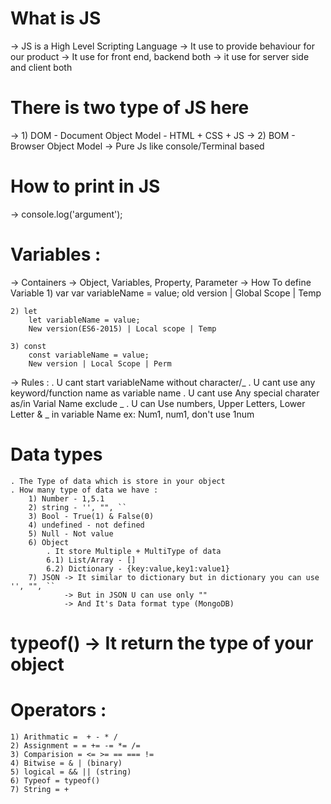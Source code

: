 # What is JS 
-> JS is a High Level Scripting Language
-> It use to provide behaviour for our product
-> It use for front end, backend both
-> it use for server side and client both

# There is two type of JS here
-> 1) DOM - Document Object Model - HTML + CSS + JS
-> 2) BOM - Browser Object Model -> Pure Js like console/Terminal based 

# How to print in JS 
-> console.log('argument');

# Variables :
-> Containers
-> Object, Variables, Property, Parameter
-> How To define Variable 
    1) var
        var variableName = value;
        old version | Global Scope | Temp 

    2) let
        let variableName = value;
        New version(ES6-2015) | Local scope | Temp

    3) const
        const variableName = value;
        New version | Local Scope | Perm
-> Rules :
    . U cant start variableName without character/_
    . U cant use any keyword/function name as variable name
    . U cant use Any special charater as/in Varial Name exclude _
    . U can Use numbers, Upper Letters, Lower Letter & _ in variable Name
        ex: Num1, num1, 
            don't use 1num 

# Data types
    . The Type of data which is store in your object
    . How many type of data we have :
        1) Number - 1,5.1
        2) string - '', "", `` 
        3) Bool - True(1) & False(0)
        4) undefined - not defined
        5) Null - Not value
        6) Object 
            . It store Multiple + MultiType of data
            6.1) List/Array - []
            6.2) Dictionary - {key:value,key1:value1}
        7) JSON -> It similar to dictionary but in dictionary you can use '', "", ``
                -> But in JSON U can use only ""
                -> And It's Data format type (MongoDB)

# typeof() -> It return the type of your object

# Operators :
    1) Arithmatic =  + - * / 
    2) Assignment = = += -= *= /= 
    3) Comparision = <= >= == === != 
    4) Bitwise = & | (binary)
    5) logical = && || (string)
    6) Typeof = typeof()
    7) String = +